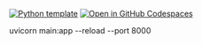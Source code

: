 [![Python template](https://github.com/DavidNavarroSaiz/template_demo/actions/workflows/main.yml/badge.svg)](https://github.com/DavidNavarroSaiz/template_demo/actions/workflows/main.yml)
[![Open in GitHub Codespaces](https://github.com/codespaces/badge.svg)](https://codespaces.new/DavidNavarroSaiz/template_demo)


uvicorn main:app --reload --port 8000